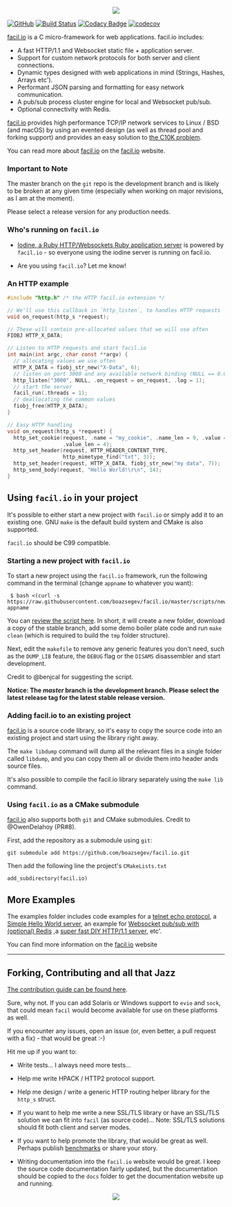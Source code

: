 <p align="center"><img src="https://s33.postimg.cc/5d7j1nacf/Readme_1.jpg"></p>

[![GitHub](https://img.shields.io/badge/Open%20Source-MIT-blue.svg)](https://github.com/boazsegev/facil.io)
[![Build Status](https://travis-ci.org/boazsegev/facil.io.svg?branch=master)](https://travis-ci.org/boazsegev/facil.io)
[![Codacy Badge](https://api.codacy.com/project/badge/Grade/2abeba588afb444ca6d92e68ccfbe36b)](https://www.codacy.com/app/boazsegev/facil.io?utm_source=github.com&amp;utm_medium=referral&amp;utm_content=boazsegev/facil.io&amp;utm_campaign=Badge_Grade)
[![codecov](https://codecov.io/gh/boazsegev/facil.io/branch/master/graph/badge.svg)](https://codecov.io/gh/boazsegev/facil.io)

[facil.io](http://facil.io) is a C micro-framework for web applications. facil.io includes:

* A fast HTTP/1.1 and Websocket static file + application server.
* Support for custom network protocols for both server and client connections.
* Dynamic types designed with web applications in mind (Strings, Hashes, Arrays etc').
* Performant JSON parsing and formatting for easy network communication.
* A pub/sub process cluster engine for local and Websocket pub/sub.
* Optional connectivity with Redis.

[facil.io](http://facil.io) provides high performance TCP/IP network services to Linux / BSD (and macOS) by using an evented design (as well as thread pool and forking support) and provides an easy solution to [the C10K problem](http://www.kegel.com/c10k.html).

You can read more about [facil.io](http://facil.io) on the [facil.io](http://facil.io) website.

### Important to Note

The master branch on the `git` repo is the development branch and is likely to be broken at any given time (especially when working on major revisions, as I am at the moment).

Please select a release version for any production needs.

### Who's running on `facil.io`

* [Iodine, a Ruby HTTP/Websockets Ruby application server](https://github.com/boazsegev/iodine) is powered by `facil.io` - so everyone using the iodine server is running on facil.io.

* Are you using `facil.io`? Let me know!

### An HTTP example

```c
#include "http.h" /* the HTTP facil.io extension */

// We'll use this callback in `http_listen`, to handles HTTP requests
void on_request(http_s *request);

// These will contain pre-allocated values that we will use often
FIOBJ HTTP_X_DATA;

// Listen to HTTP requests and start facil.io
int main(int argc, char const **argv) {
  // allocating values we use often
  HTTP_X_DATA = fiobj_str_new("X-Data", 6);
  // listen on port 3000 and any available network binding (NULL == 0.0.0.0)
  http_listen("3000", NULL, .on_request = on_request, .log = 1);
  // start the server
  facil_run(.threads = 1);
  // deallocating the common values
  fiobj_free(HTTP_X_DATA);
}

// Easy HTTP handling
void on_request(http_s *request) {
  http_set_cookie(request, .name = "my_cookie", .name_len = 9, .value = "data",
                  .value_len = 4);
  http_set_header(request, HTTP_HEADER_CONTENT_TYPE,
                  http_mimetype_find("txt", 3));
  http_set_header(request, HTTP_X_DATA, fiobj_str_new("my data", 7));
  http_send_body(request, "Hello World!\r\n", 14);
}
```

## Using `facil.io` in your project

It's possible to either start a new project with `facil.io` or simply add it to an existing one. GNU `make` is the default build system and CMake is also supported.

`facil.io` should be C99 compatible.

### Starting a new project with `facil.io`

To start a new project using the `facil.io` framework, run the following command in the terminal (change `appname` to whatever you want):

     $ bash <(curl -s https://raw.githubusercontent.com/boazsegev/facil.io/master/scripts/new/app) appname

You can [review the script here](scripts/new/app). In short, it will create a new folder, download a copy of the stable branch, add some demo boiler plate code and run `make clean` (which is required to build the `tmp` folder structure).

Next, edit the `makefile` to remove any generic features you don't need, such as the `DUMP_LIB` feature, the `DEBUG` flag or the `DISAMS` disassembler and start development.

Credit to @benjcal for suggesting the script.

**Notice: The *master* branch is the development branch. Please select the latest release tag for the latest stable release version.**

### Adding facil.io to an existing project

[facil.io](http://facil.io) is a source code library, so it's easy to copy the source code into an existing project and start using the library right away.

The `make libdump` command will dump all the relevant files in a single folder called `libdump`, and you can copy them all or divide them into header ands source files.

It's also possible to compile the facil.io library separately using the `make lib` command.

### Using `facil.io` as a CMake submodule

[facil.io](http://facil.io) also supports both `git` and CMake submodules. Credit to @OwenDelahoy (PR#8).

First, add the repository as a submodule using `git`:

    git submodule add https://github.com/boazsegev/facil.io.git

Then add the following line the project's `CMakeLists.txt`

    add_subdirectory(facil.io)

## More Examples

The examples folder includes code examples for a [telnet echo protocol](examples/telnet-echo.c), a [Simple Hello World server](examples/hello-world.c), an example for [Websocket pub/sub with (optional) Redis](examples/pubsub-chat.c) ,a [super fast DIY HTTP/1.1 server](examples/fast-http.c), etc'.

You can find more information on the [facil.io](http://facil.io) website

---

## Forking, Contributing and all that Jazz

[The contribution guide can be found here](CONTRIBUTING.md).

Sure, why not. If you can add Solaris or Windows support to `evio` and `sock`, that could mean `facil` would become available for use on these platforms as well.

If you encounter any issues, open an issue (or, even better, a pull request with a fix) - that would be great :-)

Hit me up if you want to:

* Write tests... I always need more tests...

* Help me write HPACK / HTTP2 protocol support.

* Help me design / write a generic HTTP routing helper library for the `http_s` struct.

* If you want to help me write a new SSL/TLS library or have an SSL/TLS solution we can fit into `facil` (as source code)... Note: SSL/TLS solutions should fit both client and server modes.

* If you want to help promote the library, that would be great as well. Perhaps publish [benchmarks](https://github.com/TechEmpower/FrameworkBenchmarks) or share your story.

* Writing documentation into the `facil.io` website would be great. I keep the source code documentation fairly updated, but the documentation should be copied to the `docs` folder to get the documentation website up and running.

<p align="center"><img src="https://s33.postimg.cc/seo47ha0v/Readme_2.jpg"></p>
